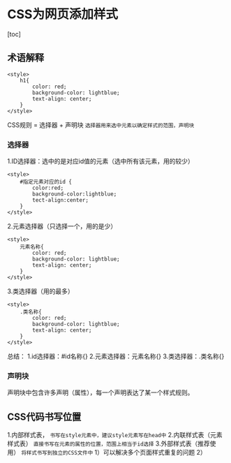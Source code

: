 # CSS为网页添加样式
[toc]
## 术语解释
```元素选择器添加样式：
<style>
    h1{
        color: red;
        background-color: lightblue;
        text-align: center;
    }
</style>
```
CSS规则 = 选择器 + 声明块
`选择器用来选中元素以确定样式的范围，声明块`

### 选择器
1.ID选择器：选中的是对应id值的元素（选中所有该元素，用的较少）
```
<style>
    #指定元素对应的id {
        color:red;
        background-color:lightblue;
        tect-align:center;
    }
</style>
```

2.元素选择器（只选择一个，用的是少）
```
<style>
    元素名称{
        color: red;
        background-color: lightblue;
        text-align: center;
    }
</style>
```
3.类选择器（用的最多）
```
<style>
    .类名称{
        color: red;
        background-color: lightblue;
        text-align: center;
    }
</style>
```


总结：
1.id选择器：#id名称{}
2.元素选择器：元素名称{}
3.类选择器：.类名称{}
### 声明块
声明块中包含许多声明（属性），每一个声明表达了某一个样式规则。

## CSS代码书写位置
1.内部样式表，
    `书写在style元素中，建议style元素写在head中`
2.内联样式表（元素样式表）
    `直接书写在元素的属性的位置，范围上相当于id选择`
3.外部样式表（推荐使用）
    `将样式书写到独立的CSS文件中`
    1）可以解决多个页面样式重复的问题
    2）

